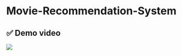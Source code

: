 # Movie-Recommendation-System

## ✅  Demo video 
![](https://github.com/Gift-Ojeabulu/Movie-Recommendation-System/blob/main/The%20Movie%20Recommender%20App%20(2).gif)


